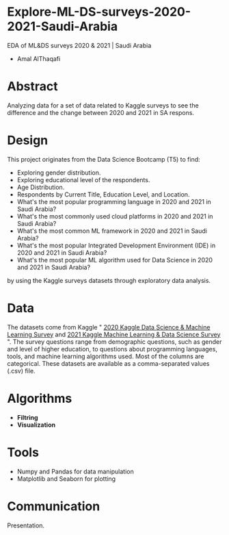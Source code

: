# Explore-ML-DS-surveys-2020-2021-Saudi-Arabia
EDA of ML&amp;DS surveys 2020 &amp; 2021 | Saudi Arabia
- Amal AlThaqafi


# Abstract
Analyzing data for a set of data related to Kaggle surveys to see the difference and the change between 2020 and 2021 in SA respons.

# Design
This project originates from the Data Science Bootcamp (T5) to find:
- Exploring gender distribution.
- Exploring educational level of the respondents.
- Age Distribution.
- Respondents by Current Title, Education Level, and Location.
- What's the most popular programming language in 2020 and 2021 in Saudi Arabia?
- What's the most commonly used cloud platforms in 2020 and 2021 in Saudi Arabia?
- What's the most common ML framework in 2020 and 2021 in Saudi Arabia?
- What's the most popular Integrated Development Environment (IDE) in 2020 and 2021 in Saudi Arabia?
- What's the most popular ML algorithm used for Data Science in 2020 and 2021 in Saudi Arabia?

by using the Kaggle surveys datasets through exploratory data analysis.

# Data
The datasets come from Kaggle  " [2020 Kaggle Data Science & Machine Learning Survey](https://www.kaggle.com/c/kaggle-survey-2020) and [2021 Kaggle Machine Learning & Data Science Survey](https://www.kaggle.com/c/kaggle-survey-2021) ". The survey questions range from demographic questions, such as gender and level of higher education, to questions about programming languages, tools, and machine learning algorithms used. Most of the columns are categorical. These datasets are available as a comma-separated values (.csv) file.

# Algorithms
- **Filtring**
- **Visualization**

# Tools
- Numpy and Pandas for data manipulation
- Matplotlib and Seaborn for plotting

# Communication
Presentation.

